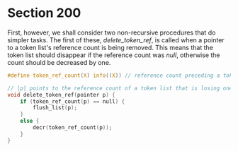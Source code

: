 # Section 200

First, however, we shall consider two non-recursive procedures that do simpler tasks. The first of these, *delete_token_ref*, is called when a pointer to a token list's reference count is being removed.
This means that the token list should disappear if the reference count was *null*, otherwise the count should be decreased by one.

```c include/datastructures.h
#define token_ref_count(X) info((X)) // reference count preceding a token list
```

```c datastructures/memory.c
// |p| points to the reference count of a token list that is losing one reference
void delete_token_ref(pointer p) {
    if (token_ref_count(p) == null) {
        flush_list(p);
    }
    else {
        decr(token_ref_count(p));
    }
}
```
